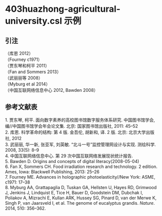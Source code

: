 # 403huazhong-agricultural-university.csl 示例

<!-- 此文件由脚本自动生成，请勿手动修改！ -->

## 引注

（库恩 2012）<br>
（Fourney c1971）<br>
（贾东琴和柯平 2011）<br>
（Fan and Sommers 2013）<br>
（武丽丽等 2008）<br>
（Myburg et al 2014）<br>
（中国互联网络信息中心 2012, Bawden 2008）<br>

## 参考文献表

<div class="csl-bib-body second-field-align-flush">
  <div class="csl-entry">1. 	贾东琴, 柯平. 面向数字素养的高校图书馆数字服务体系研究. 中国图书馆学会, 编//中国图书馆学会年会论文集. 北京: 国家图书馆出版社, 2011: 45–52</div>
  <div class="csl-entry">2. 	库恩. 科学革命的结构: 第 4 版. 金吾伦, 胡新和, 译. 2 版. 北京: 北京大学出版社, 2012</div>
  <div class="csl-entry">3. 	武丽丽, 华一新, 张亚军, 刘英敏. “北斗一号”监控管理网设计与实现. 测绘科学. 2008, 33(5): 8–9</div>
  <div class="csl-entry">4. 	中国互联网络信息中心. 第 29 次中国互联网络发展现状统计报告. </div>
  <div class="csl-entry">5. 	Bawden D. Origins and concepts of digital literacy(2008-05-04)</div>
  <div class="csl-entry">6. 	Fan X, Sommers CH. Food irradiation research and technology. 2 edition. Ames, Iowa: Blackwell Publishing, 2013: 25–26</div>
  <div class="csl-entry">7. 	Fourney ME. Advances in holographic photoelasticity//New York: ASME, c1971: 17–38</div>
  <div class="csl-entry">8. 	Myburg AA, Grattapaglia D, Tuskan GA, Hellsten U, Hayes RD, Grimwood J, Jenkins J, Lindquist E, Tice H, Bauer D, Goodstein DM, Dubchak I, Poliakov A, Mizrachi E, Kullan ARK, Hussey SG, Pinard D, van der Merwe K, Singh P, van Jaarsveld I, et al. The genome of eucalyptus grandis. <i>Nature</i>. 2014, 510: 356–362. </div>
</div>
